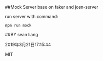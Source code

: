 ##Mock Server base on faker and josn-server


run server with command:

```
npm run mock
```

##BY
sean liang 

2019年3月21日17:15:44

MIT